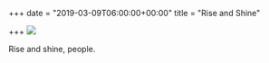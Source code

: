 +++
date = "2019-03-09T06:00:00+00:00"
title = "Rise and Shine"

+++
![](https://res.cloudinary.com/tobyblog/image/upload/v1552144461/img/E0C070CB-7236-4E3F-A4D4-DA887152DB73.jpg)

Rise and shine, people. 